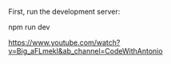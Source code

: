 First, run the development server:

npm run dev

https://www.youtube.com/watch?v=Big_aFLmekI&ab_channel=CodeWithAntonio

<!-- 45:59 -->
